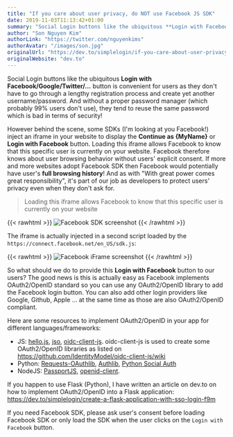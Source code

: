 ```yaml
---
title: "If you care about user privacy, do NOT use Facebook JS SDK"
date: 2019-11-03T11:13:42+01:00
summary: "Social Login buttons like the ubiquitous **Login with Facebook/Google/Twitter/...** button is convenient for users. However some providers like Facebook inject an *iframe* behind the scene that can track user behavior on the website. "
author: "Son Nguyen Kim"
authorLink: "https://twitter.com/nguyenkims"
authorAvatar: "/images/son.jpg"
originalUrl: "https://dev.to/simplelogin/if-you-care-about-user-privacy-do-not-use-facebook-js-sdk-1j3e"
originalWebsite: "dev.to"
---
```


Social Login buttons like the ubiquitous **Login with Facebook/Google/Twitter/...** button is convenient for users as they don't have to go through a lengthy registration process and create yet another username/password. And without a proper password manager (which probably 99% users don't use), they tend to reuse the same password which is bad in terms of security!

However behind the scene, some SDKs (I'm looking at you Facebook!) inject an iframe in your website to display the **Continue as {MyName}** or **Login with Facebook** button. Loading this iframe allows Facebook to know that this specific user is currently on your website. Facebook therefore knows about user browsing behavior without users' explicit consent. If more and more websites adopt Facebook SDK then Facebook would potentially have user's **full browsing history**! And as with "With great power comes great responsibility", it's part of our job as developers to protect users' privacy even when they don't ask for.

> Loading this iframe allows Facebook to know that this specific user is currently on your website

{{< rawhtml >}}
<img src="/blog/facebook-js-sdk/facebook-sdk.png" class="w-75" alt="Facebook SDK screenshot">
{{< /rawhtml >}}

The iframe is actually injected in a second script loaded by the `https://connect.facebook.net/en_US/sdk.js`:

{{< rawhtml >}}
<img src="/blog/facebook-js-sdk/facebook-iframe.png" class="w-50" alt="Facebook iFrame screenshot">
{{< /rawhtml >}}

So what should we do to provide this **Login with Facebook** button to our users? The good news is this is actually easy as Facebook implements OAuth2/OpenID standard so you can use any OAuth2/OpenID library to add the Facebook login button. You can also add other login providers like Google, Github, Apple ... at the same time as those are also OAuth2/OpenID compliant.

Here are some resources to implement OAuth2/OpenID in your app for different languages/frameworks:

- JS: [hello.js](https://adodson.com/hello.js/), [jso](https://github.com/andreassolberg/jso), [oidc-client-js](https://github.com/IdentityModel/oidc-client-js). oidc-client-js is used to create some OAuth2/OpenID libraries as listed on https://github.com/IdentityModel/oidc-client-js/wiki
- Python: [Requests-OAuthlib](https://github.com/requests/requests-oauthlib), [Authlib](https://github.com/lepture/authlib), [Python Social Auth](https://python-social-auth-docs.readthedocs.io/en/latest/)
- NodeJS: [PassportJS](http://passportjs.org/), [openid-client](https://github.com/panva/node-openid-client).

If you happen to use Flask (Python), I have written an article on dev.to on how to implement OAuth2/OpenID into a Flask application: https://dev.to/simplelogin/create-a-flask-application-with-sso-login-f9m

If you need Facebook SDK, please ask user's consent before loading Facebook SDK or only load the SDK when the user clicks on the `Login with Facebook` button.
